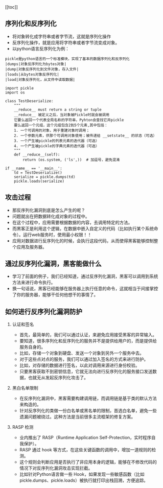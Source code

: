 [[toc]]
## 序列化和反序列化
- 将对象转化成字符串或者字节流，这就是序列化操作
- 反序列化操作，就是应用将字符串或者字节流变成对象。
- 以python语言反序列化为例：
```
pickle是python语言的一个标准模块，实现了基本的数据序列化和反序列化
|dumps|对象反序列化为bytes对象|
|dump|对象反序列化到文件对象，存入文件|
|loads|从bytes对象反序列化|
|load|对象反序列化，从文件中读取数据|

import pickle
import os

class TestDeserialize:
    """
    __reduce__ must return a string or tuple
    __reduce__ 被定义之后，当对象被Pickle时就会被调用
	它要么返回一个代表全局名称的字符串，Pyhton会查找它并pickle
	要么返回一个元组，这个元组包含2到5个元素,其中包括：
	1. 一个可调用的对象，用于重建对象时调用；
	2. 一个参数元素，供那个可调用对象使用；被传递给 __setstate__ 的状态（可选）
	3. 一个产生被pickle的列表元素的迭代器（可选）
	4. 一个产生被pickle的字典元素的迭代器（可选）
    """
    def __reduce__(self):
        return (os.system, ('ls',))  # 加逗号，避免混淆

if __name__ == '__main__':
    td = TestDeserialize()
    serialize = pickle.dumps(td)
    pickle.loads(serialize)
```

## 攻击过程
- 那反序列化漏洞到底是怎么产生的呢？
- 问题就出在把数据转化成对象的过程中。
- 在这个过程中，应用需要根据数据的内容，去调用特定的方法。
- 而黑客正是利用这个逻辑，在数据中嵌入自定义的代码（比如执行某个系统命令）。运行web服务时，使用最小权限！！
- 应用对数据进行反序列化的时候，会执行这段代码，从而使得黑客能够控制整个应用及服务器。

## 通过反序列化漏洞，黑客能做什么
- 学习了前面的例子，我们已经知道，通过反序列化漏洞，黑客可以调用到系统方法来进行命令执行。
- 换一句话说，黑客已经能够在服务器上执行任意的命令，这就相当于间接掌控了你的服务器，能够干任何他想干的事情了。

## 如何进行反序列化漏洞防护
1. 认证和签名
	- 首先，最简单的，我们可以通过认证，来避免应用接受黑客的异常输入。
	- 要知道，很多序列化和反序列化的服务并不是提供给用户的，而是提供给服务自身的。
	- 比如，存储一个对象到硬盘、发送一个对象到另外一个服务中去。
	- 对于这些点对点的服务，我们可以通过加入签名的方式来进行防护。
	- 比如，对存储的数据进行签名，以此对调用来源进行身份校验。
	- 只要黑客获取不到密钥信息，它就无法向进行反序列化的服务接口发送数据，也就无从发起反序列化攻击了。
	
1. 黑白名单限制
	- 在反序列化漏洞中，黑客需要构建调用链，而调用链是基于类的默认方法来构造的。
	- 针对反序列化的类做一份白名单或黑名单的限制，首选白名单，避免一些遗漏问题被绕过。这种方法是当前很多主流框架的修复方案。
	
1. RASP 检测
	- 业内推出了 RASP（Runtime Application Self-Protection，实时程序自我保护）。
	- RASP 通过 hook 等方式，在这些关键函数的调用中，增加一道规则的检测。
	- 这个规则会判断应用是否执行了非应用本身的逻辑，能够在不修改代码的情况下对反序列化漏洞攻击实现拦截。
	- 比如针对Python语言做一些 Hook，如果发现一些敏感函数（比如pickle.dumps、pickle.loads）被执行就打印出栈回溯，方便追踪。
	